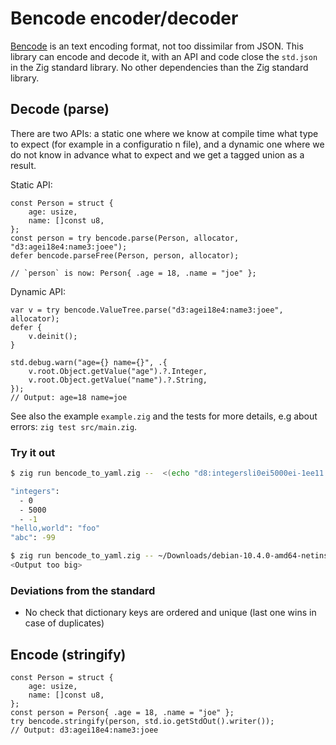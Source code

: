 # Bencode encoder/decoder

[Bencode](https://en.wikipedia.org/wiki/Bencode) is an text encoding format, not too dissimilar from JSON.
This library can encode and decode it, with an API and code close the `std.json` in the Zig standard library.
No other dependencies than the Zig standard library.

## Decode (parse)

There are two APIs: a static one where we know at compile time what type to expect (for example in a configuratio n file), and a dynamic one where we do not know in advance what to expect
and we get a tagged union as a result.

Static API:

```zig
const Person = struct {
    age: usize,
    name: []const u8,
};
const person = try bencode.parse(Person, allocator, "d3:agei18e4:name3:joee");
defer bencode.parseFree(Person, person, allocator);

// `person` is now: Person{ .age = 18, .name = "joe" };
```

Dynamic API:

```zig
var v = try bencode.ValueTree.parse("d3:agei18e4:name3:joee", allocator);
defer {
    v.deinit();
}

std.debug.warn("age={} name={}", .{
    v.root.Object.getValue("age").?.Integer,
    v.root.Object.getValue("name").?.String,
});
// Output: age=18 name=joe
```


See also the example `example.zig` and the tests for more details, e.g about errors: `zig test src/main.zig`.

### Try it out

```sh
$ zig run bencode_to_yaml.zig --  <(echo "d8:integersli0ei5000ei-1ee11:hello,world3:foo3:abci-99ee")

"integers":
  - 0
  - 5000
  - -1
"hello,world": "foo"
"abc": -99

$ zig run bencode_to_yaml.zig -- ~/Downloads/debian-10.4.0-amd64-netinst.iso.torrent
<Output too big>
```

### Deviations from the standard

- No check that dictionary keys are ordered and unique (last one wins in case of duplicates)

## Encode (stringify)

```zig
const Person = struct {
    age: usize,
    name: []const u8,
};
const person = Person{ .age = 18, .name = "joe" };
try bencode.stringify(person, std.io.getStdOut().writer());
// Output: d3:agei18e4:name3:joee
```

